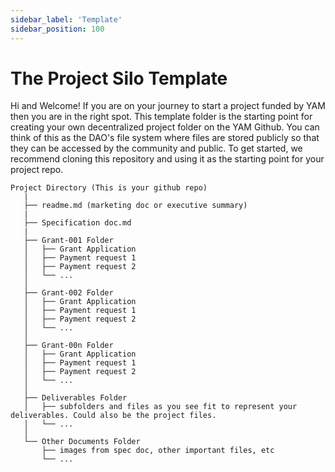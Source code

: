 ```yaml
---
sidebar_label: 'Template'
sidebar_position: 100
---
```


# The Project Silo Template

Hi and Welcome! If you are on your journey to start a project funded by YAM then you are in the right spot. This template folder is the starting point for creating your own decentralized project folder on the YAM Github. You can think of this as the DAO's file system where files are stored publicly so that they can be accessed by the community and public. To get started, we recommend cloning this repository and using it as the starting point for your project repo.

```
Project Directory (This is your github repo)
   |
   ├── readme.md (marketing doc or executive summary)
   |
   ├── Specification doc.md
   |
   ├── Grant-001 Folder
   │   ├── Grant Application
   │   ├── Payment request 1      
   │   ├── Payment request 2
   │   └── ...
   │
   ├── Grant-002 Folder
   │   ├── Grant Application
   │   ├── Payment request 1      
   │   ├── Payment request 2
   │   └── ... 
   │
   ├── Grant-00n Folder
   │   ├── Grant Application
   │   ├── Payment request 1      
   │   ├── Payment request 2
   │   └── ... 
   │
   ├── Deliverables Folder 
   │   ├── subfolders and files as you see fit to represent your deliverables. Could also be the project files.
   │   └── ... 
   │
   └── Other Documents Folder
       ├── images from spec doc, other important files, etc
       └── ... 
```


